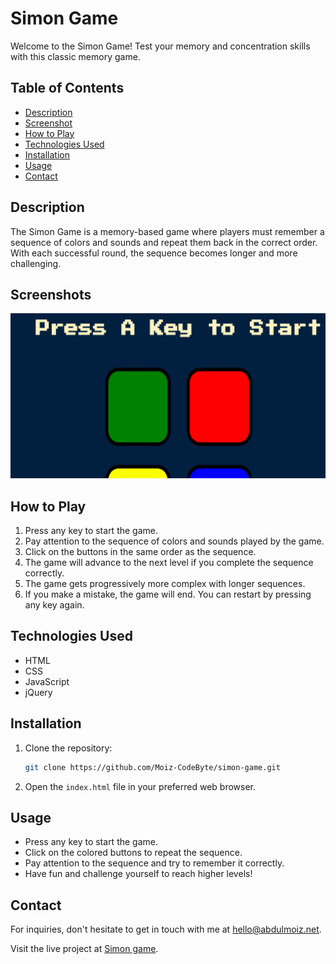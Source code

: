 

# Simon Game

Welcome to the Simon Game! Test your memory and concentration skills with this classic memory game.

## Table of Contents

- [Description](#description)
- [Screenshot](#screenshot)
- [How to Play](#how-to-play)
- [Technologies Used](#technologies-used)
- [Installation](#installation)
- [Usage](#usage)
- [Contact](#contact)

## Description

The Simon Game is a memory-based game where players must remember a sequence of colors and sounds and repeat them back in the correct order. With each successful round, the sequence becomes longer and more challenging.

## Screenshots

![Gameplay Screenshot](/screenshot.png)

## How to Play

1. Press any key to start the game.
2. Pay attention to the sequence of colors and sounds played by the game.
3. Click on the buttons in the same order as the sequence.
4. The game will advance to the next level if you complete the sequence correctly.
5. The game gets progressively more complex with longer sequences.
6. If you make a mistake, the game will end. You can restart by pressing any key again.

## Technologies Used

- HTML
- CSS
- JavaScript
- jQuery

## Installation

1. Clone the repository:
   ```sh
   git clone https://github.com/Moiz-CodeByte/simon-game.git
   ```
2. Open the `index.html` file in your preferred web browser.

## Usage

- Press any key to start the game.
- Click on the colored buttons to repeat the sequence.
- Pay attention to the sequence and try to remember it correctly.
- Have fun and challenge yourself to reach higher levels!


## Contact

For inquiries, don't hesitate to get in touch with me at [hello@abdulmoiz.net](mailto:hello@abdulmoiz.net).


Visit the live project at [Simon game](https://moiz-codebyte.github.io/Simon-game/).
